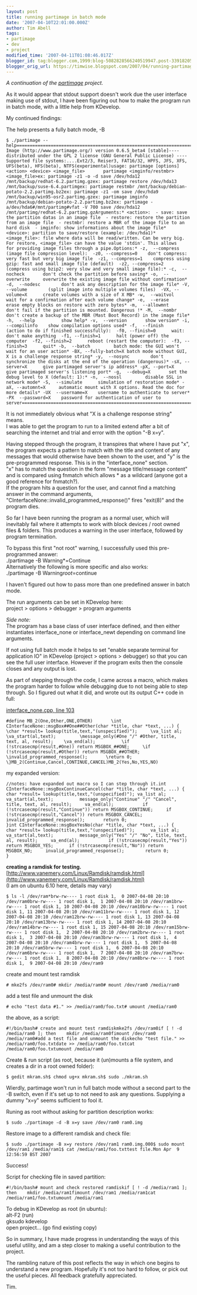 ```yaml
---
layout: post
title: running partimage in batch mode
date: '2007-04-10T22:01:00.000Z'
author: Tim Abell
tags:
- partimage
- dev
- project
modified_time: '2007-04-11T01:08:46.017Z'
blogger_id: tag:blogger.com,1999:blog-5082828566240519947.post-3391820548015517010
blogger_orig_url: https://timwise.blogspot.com/2007/04/running-partimage-in-batch-mode.html
---
```


<span style="font-style: italic;">A continuation of the [partimage](http://www.partimage.org/) project.</span>  

As it would appear that stdout support doesn't work due the user interface making use of stdout, I have been figuring out how to make the program run in batch mode, with a little help from KDevelop.  

My continued findings:  

The help presents a fully batch mode, -B  

    $ ./partimage --help===============================================================================Partition Image (http://www.partimage.org/) version 0.6.5_beta4 [stable]---- distributed under the GPL 2 license (GNU General Public License) ----Supported file systems:....Ext2/3, Reiser3, FAT16/32, HPFS, JFS, XFS,                           UFS(beta), HFS(beta), NTFS(experimental)usage: partimage [options] <action> <device> <image_file>       partimage <imginfo/restmbr> <image_file>ex: partimage -z1 -o -d save /dev/hda12 /mnt/backup/redhat-6.2.partimg.gzex: partimage restore /dev/hda13 /mnt/backup/suse-6.4.partimgex: partimage restmbr /mnt/backup/debian-potato-2.2.partimg.bz2ex: partimage -z1 -om save /dev/hda9 /mnt/backup/win95-osr2.partimg.gzex: partimage imginfo /mnt/backup/debian-potato-2.2.partimg.bz2ex: partimage -a/dev/hda6#/mnt/partimg#vfat -V 700 save /dev/hda12 /mnt/partimg/redhat-6.2.partimg.gzArguments:* <action>:  - save: save the partition datas in an image file  - restore: restore the partition from an image file  - restmbr: restore a MBR of the image file to an hard disk  - imginfo: show informations about the image file* <device>: partition to save/restore (example: /dev/hda1)* <image_file>: file where data will be read/written. Can be very big.                For restore, <image_file> can have the value 'stdin'. This allows                for providing image files through a pipe.Options:* -z,  --compress      (image file compression level):  -z0, --compress=0    don't compress: very fast but very big image file  -z1, --compress=1    compress using gzip: fast and small image file (default)  -z2, --compress=2    (compress using bzip2: very slow and very small image file):* -c,  --nocheck       don't check the partition before saving* -o,  --overwrite     overwrite the existing image file without confirmation* -d,  --nodesc        don't ask any description for the image file* -V,  --volume        (split image into multiple volumes files)  -VX, --volume=X      create volumes with a size of X MB* -w,  --waitvol       wait for a confirmation after each volume change* -e,  --erase         erase empty blocks on restore with zero bytes* -m,  --allowmnt      don't fail if the partition is mounted. Dangerous !* -M,  --nombr         don't create a backup of the MBR (Mast Boot Record) in the image file* -h,  --help          show help* -v,  --version       show version* -i,  --compilinfo    show compilation options used* -f,  --finish        (action to do if finished successfully):  -f0, --finish=0      wait: don't make anything  -f1, --finish=1      halt (power off) the computer  -f2, --finish=2      reboot (restart the computer):  -f3, --finish=3      quit* -b,  --batch         batch mode: the GUI won't wait for an user action* -BX, --fully-batch=X batch mode without GUI, X is a challenge response string* -y,  --nosync        don't synchronize the disks at the end of the operation (dangerous)* -sX, --server=X      give partimaged server's ip address* -pX, --port=X        give partimaged server's listening port* -g,  --debug=X       set the debug level to X (default: 1):* -n,  --nossl         disable SSL in network mode* -S,  --simulate      simulation of restoration mode* -aX, --automnt=X     automatic mount with X options. Read the doc for more details* -UX  --username=X    username to authenticate to server* -PX  --password=X    password for authentication of user to server===============================================================================

It is not immediately obvious what "X is a challenge response string" means.  
I was able to get the program to run to a limited extend after a bit of searching the internet and trial and error with the option "-B x=y".  

Having stepped through the program, it transpires that where I have put "x", the program expects a pattern to match with the title and content of any messages that would otherwise have been shown to the user, and "y" is the pre-programmed response. This is in the "interface_none" section.  
"x" has to match the question in the form "message title/message content" and is compared using fnmatch which allows * as a wildcard (anyone got a good reference for fnmatch?).  
If the program hits a question for the user, and cannot find a matching answer in the command arguments, "CInterfaceNone::invalid_programmed_response()" fires "exit(8)" and the program dies.  

So far I have been running the program as a normal user, which will inevitably fail where it attempts to work with block devices / root owned files & folders. This produces a warning in the user interface, followed by program termination.  

To bypass this first "not root" warning, I successfully used this pre-programmed answer:  
./partimage -B Warning*=Continue  
Alternatively the following is more specific and also works:  
./partimage -B Warning*root*=continue  

I haven't figured out how to pass more than one predefined answer in batch mode.  

The run arguments can be set in KDevelop here:  
project > options > debugger > program arguments  

_Side note:_  
The program has a base class of user interface defined, and then either instantiates interface_none or interface_newt depending on command line arguments.  

If not using full batch mode it helps to set "enable separate terminal for application IO" in KDevelop (project > options > debugger) so that you can see the full user interface. However if the program exits then the console closes and any output is lost.  

As part of stepping through the code, I came across a macro, which makes the program harder to follow while debugging due to not being able to step through. So I figured out what it did, and wrote out its output C++ code in full:  

[interface_none.cpp, line 103](http://partimage.svn.sourceforge.net/viewvc/partimage/trunk/partimage/src/client/interface_none.cpp?revision=1&view=markup&pathrev=20#l_103)  

    #define MB_2(One,Other,ONE,OTHER)       \int CInterfaceNone::msgBox##One##Other(char *title, char *text, ...) {  \char *result= lookup(title,text,"(unspecified)");     \va_list al;          \va_start(al,text);         \message_only(#One "/" #Other, title, text, al, result);    \va_end(al);          \if (!strcasecmp(result,#One)) return MSGBOX_##ONE;     \if (!strcasecmp(result,#Other)) return MSGBOX_##OTHER;    \invalid_programmed_response();       \return 0;                                                             \}MB_2(Continue,Cancel,CONTINUE,CANCEL)MB_2(Yes,No,YES,NO)

my expanded version:  

    //notes: have expanded out macro so I can step through it.int CInterfaceNone::msgBoxContinueCancel(char *title, char *text, ...) { char *result= lookup(title,text,"(unspecified)"); va_list al;           va_start(al,text);          message_only("Continue" "/" "Cancel", title, text, al, result);     va_end(al);           if (!strcasecmp(result,"Continue")) return MSGBOX_CONTINUE;     if (!strcasecmp(result,"Cancel")) return MSGBOX_CANCEL;     invalid_programmed_response();       return 0;                                                             }int CInterfaceNone::msgBoxYesNo(char *title, char *text, ...) {   char *result= lookup(title,text,"(unspecified)");      va_list al;           va_start(al,text);          message_only("Yes" "/" "No", title, text, al, result);     va_end(al);           if (!strcasecmp(result,"Yes")) return MSGBOX_YES;      if (!strcasecmp(result,"No")) return MSGBOX_NO;     invalid_programmed_response();        return 0;                                                             }

**creating a ramdisk for testing.**  
[http://www.vanemery.com/Linux/Ramdisk/ramdisk.html](http://www.vanemery.com/Linux/Ramdisk/ramdisk.html)  
(I am on ubuntu 6.10 here, details may vary)  

    $ ls -l /dev/ram*brw-rw---- 1 root disk 1,  0 2007-04-08 20:10 /dev/ram0brw-rw---- 1 root disk 1,  1 2007-04-08 20:10 /dev/ram1brw-rw---- 1 root disk 1, 10 2007-04-08 20:10 /dev/ram10brw-rw---- 1 root disk 1, 11 2007-04-08 20:10 /dev/ram11brw-rw---- 1 root disk 1, 12 2007-04-08 20:10 /dev/ram12brw-rw---- 1 root disk 1, 13 2007-04-08 20:10 /dev/ram13brw-rw---- 1 root disk 1, 14 2007-04-08 20:10 /dev/ram14brw-rw---- 1 root disk 1, 15 2007-04-08 20:10 /dev/ram15brw-rw---- 1 root disk 1,  2 2007-04-08 20:10 /dev/ram2brw-rw---- 1 root disk 1,  3 2007-04-08 20:10 /dev/ram3brw-rw---- 1 root disk 1,  4 2007-04-08 20:10 /dev/ram4brw-rw---- 1 root disk 1,  5 2007-04-08 20:10 /dev/ram5brw-rw---- 1 root disk 1,  6 2007-04-08 20:10 /dev/ram6brw-rw---- 1 root disk 1,  7 2007-04-08 20:10 /dev/ram7brw-rw---- 1 root disk 1,  8 2007-04-08 20:10 /dev/ram8brw-rw---- 1 root disk 1,  9 2007-04-08 20:10 /dev/ram9

create and mount test ramdisk  

    # mke2fs /dev/ram0# mkdir /media/ram0# mount /dev/ram0 /media/ram0

add a test file and unmount the disk  

    # echo "test data #1." >> /media/ram0/foo.txt# umount /media/ram0

the above, as a script:  

    #!/bin/bash# create and mount test ramdiskmke2fs /dev/ram0if [ ! -d /media/ram0 ]; then    mkdir /media/ram0fimount /dev/ram0 /media/ram0#add a test file and unmount the diskecho "test file." >> /media/ram0/foo.txtdate >> /media/ram0/foo.txtcat /media/ram0/foo.txtumount /media/ram0

Create & run script (as root, because it (un)mounts a file system, and creates a dir in a root owned folder):  

    $ gedit mkram.sh$ chmod ug+x mkram.sh$ sudo ./mkram.sh

Wierdly, partimage won't run in full batch mode without a second part to the -B switch, even if it's set up to not need to ask any questions. Supplying a dummy "x=y" seems sufficient to fool it.  

Runing as root without asking for partition description works:  

    $ sudo ./partimage -d -B x=y save /dev/ram0 ram0.img

Restore image to a different ramdisk and check file:  

    $ sudo ./partimage -B x=y restore /dev/ram1 ram0.img.000$ sudo mount /dev/ram1 /media/ram1$ cat /media/ram1/foo.txttest file.Mon Apr  9 12:56:59 BST 2007

Success!  

Script for checking file in saved partition:  

    #!/bin/bash# mount and check restored ramdiskif [ ! -d /media/ram1 ]; then    mkdir /media/ram1fimount /dev/ram1 /media/ram1cat /media/ram1/foo.txtumount /media/ram1

To debug in KDevelop as root (in ubuntu):  
alt-F2 (run)  
gksudo kdevelop  
open project... (go find existing copy)  

So in summary, I have made progress in understanding the ways of this useful utility, and am a step closer to making a useful contribution to the project.  

The rambling nature of this post reflects the way in which one begins to understand a new program. Hopefully it's not too hard to follow, or pick out the useful pieces. All feedback gratefully appreciated.  

Tim.
